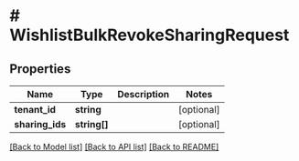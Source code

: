 # # WishlistBulkRevokeSharingRequest


## Properties 


Name | Type | Description | Notes
------------ | ------------- | ------------- | -------------
**tenant_id**| **string** |   | [optional]
**sharing_ids**| **string[]** |   | [optional]


[[Back to Model list]](../../README.md#models) [[Back to API list]](../../README.md#endpoints) [[Back to README]](../../README.md)

